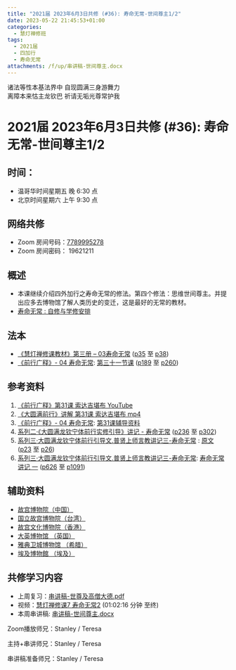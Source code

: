 ```yaml
---
title: "2021届 2023年6月3日共修 (#36): 寿命无常-世间尊主1/2"
date: 2023-05-22 21:45:53+01:00
categories:
  - 慧灯禅修班
tags:
  - 2021届
  - 四加行
  - 寿命无常
attachments: /f/up/串讲稿-世间尊主.docx
---
```

<!--StartFragment-->

诸法等性本基法界中 自现圆满三身游舞力\
离障本来怙主龙钦巴 祈请无垢光尊常护我

# 2021届 2023年6月3日共修 (#36): 寿命无常-世间尊主1/2

<!--EndFragment-->

## 时间：

* 温哥华时间星期五 晚 6:30 点
* 北京时间星期六 上午 9:30 点

## 网络共修

* Zoom 房间号码：[7789995278](https://us02web.zoom.us/j/7789995278?pwd=VjZmbWJFY2k2K0E5RVB2cTNIQmhqUT09)
* Zoom 房间密码： 19621211

## 概述

* 本课继续介绍四外加行之寿命无常的修法。第四个修法：思维世间尊主。并提出应多去博物馆了解人类历史的变迁，这是最好的无常的教材。
* [寿命无常 : 自修与学修安排](https://fohuifayu.com/index.php/huideng-jiangtang/chanxiuke/zen-03/8653-zen03-smwc?title=)

## 法本

* [《慧灯禅修课教材》第三册 – 03寿命无常](https://huidengchanxiu.net/books/b3/3-03) ([p35](https://huidengchanxiu.net/books/b3/3-03/#p35) 至 [p38](https://huidengchanxiu.net/books/b3/3-03/#p38))
* [《前行广释》- 04 寿命无常](https://huidengchanxiu.net/refs/qxgs/qxgs-04wc): [](https://huidengchanxiu.net/refs/qxgs/qxgs-04wc/#%E7%AC%AC%E4%BA%8C%E5%8D%81%E4%B9%9D%E8%8A%82%E8%AF%BE)[第三十一节课](https://huidengchanxiu.net/refs/qxgs/qxgs-04wc/#%E7%AC%AC%E4%B8%89%E5%8D%81%E4%B8%80%E8%8A%82%E8%AF%BE) ([p189](https://huidengchanxiu.net/refs/qxgs/qxgs-04wc/#p189) 至 [p260](https://huidengchanxiu.net/refs/qxgs/qxgs-04wc/#p260))

## 参考资料

1. [《前行广释》第31课 索达吉堪布 YouTube](https://www.youtube.com/watch?v=BsPE0UIjjk4&list=PLAnEIprIVklfWTKX6X1gI9eR_phiB8B4b&index=33)
2. [《大圆满前行》讲解 第31课 索达吉堪布 mp4](https://s3.ap-northeast-1.wasabisys.com/hdcx/jmy/007-%E5%A4%A7%E5%9C%86%E6%BB%A1%E5%89%8D%E8%A1%8C%E5%B9%BF%E9%87%8A/007-%E5%89%8D%E8%A1%8C%E5%B9%BF%E9%87%8A%E8%A7%86%E9%A2%91/%e3%80%8a%e5%a4%a7%e5%9c%86%e6%bb%a1%e5%89%8d%e8%a1%8c%e3%80%8b%e8%ae%b2%e8%a7%a3%e7%ac%ac31%e8%af%be.mp4)
3. [《前行广释》- 04 寿命无常](https://huidengchanxiu.net/refs/qxgs/fudao/qxgsfd-04wc): [第31课辅导资料](https://huidengchanxiu.net/refs/qxgs/fudao/qxgsfd-04wc/#%E5%89%8D%E8%A1%8C%E5%B9%BF%E9%87%8A%E7%AC%AC31%E8%AF%BE%E8%BE%85%E5%AF%BC%E8%B5%84%E6%96%99)
4. [系列二·《大圆满龙钦宁体前行实修引导》讲记 - 寿命无常](https://huidengchanxiu.net/refs/xmfw/s2-sxyd2-smwc) ([p236](https://huidengchanxiu.net/refs/xmfw/s2-sxyd2-smwc/#p236) 至 [p302](https://huidengchanxiu.net/refs/xmfw/s2-sxyd2-smwc/#p302))
5. [系列三·大圆满龙钦宁体前行引导文.普贤上师言教讲记三-寿命无常](https://huidengchanxiu.net/refs/xmfw/s3-ydw3-smwc) : [原文](https://huidengchanxiu.net/refs/xmfw/s3-ydw3-smwc#%E5%AF%BF%E5%91%BD%E6%97%A0%E5%B8%B8%E4%B8%80%E5%8E%9F%E6%96%87) ([p23](https://huidengchanxiu.net/refs/xmfw/s3-ydw3-smwc/#p23) 至 [p26](https://huidengchanxiu.net/refs/xmfw/s3-ydw3-smwc/#p26))
6. [系列三·大圆满龙钦宁体前行引导文.普贤上师言教讲记三-寿命无常](https://huidengchanxiu.net/refs/xmfw/s3-ydw3-smwc): [](https://huidengchanxiu.net/refs/xmfw/s3-ydw3-smwc#%E5%AF%BF%E5%91%BD%E6%97%A0%E5%B8%B8%E8%AE%B2%E8%AE%B0-%E4%B8%80)[寿命无常讲记 一](https://huidengchanxiu.net/refs/xmfw/s3-ydw3-smwc#%E5%AF%BF%E5%91%BD%E6%97%A0%E5%B8%B8%E8%AE%B2%E8%AE%B0-%E4%B8%80) ([p626](https://huidengchanxiu.net/refs/xmfw/s3-ydw3-smwc/#p626) 至 [p1091](https://huidengchanxiu.net/refs/xmfw/s3-ydw3-smwc/#p1091))

## 辅助资料

* [故宫博物院（中国）](https://www.dpm.org.cn/Home.html)
* [国立故宫博物院（台湾）](https://www.npm.gov.tw/)
* [故宫文化博物院（香港）](https://www.hkpm.org.hk/tc/home)
* [大英博物馆 （英国）](https://britishmuseum.org.cn/)
* [雅典卫城博物馆 （希腊）](https://www.theacropolismuseum.gr/en/)
* [埃及博物館 （埃及）](https://egyptianmuseumcairo.eg/emc/)

## **共修学习内容**

* 上周复习：[串讲稿-世尊及高僧大德.pdf](https://www.huidengvan.com/f/up/%E4%B8%B2%E8%AE%B2%E7%A8%BF-%E5%AF%BF%E5%91%BD%E6%97%A0%E5%B8%B8-%E4%B8%96%E5%B0%8A%E5%8F%8A%E9%AB%98%E5%83%A7%E5%A4%A7%E5%BE%B7.pdf)[](https://www.huidengvan.com/f/up/%E4%B8%8A%E5%91%A8%E5%A4%8D%E4%B9%A0-%E5%86%85%E6%83%85%E4%BC%97%E7%94%9F.docx)
* 视频：[慧灯禅修课7 寿命无常2](https://fohuifayu.com/index.php/huideng-jiangtang/chanxiuke/zen-03/658-l15076) (01:02:16 分钟 至终)
* 本周串讲稿: [串讲稿-世间尊主.docx](/f/up/串讲稿-世间尊主.docx)

Zoom播放师兄：Stanley / Teresa

主持+串讲师兄：Stanley / Teresa

串讲稿准备师兄：Stanley / Teresa

<!--EndFragment-->